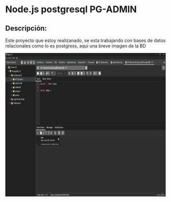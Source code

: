 # Node.js postgresql PG-ADMIN

## Descripción: 
Este proyecto que estoy realizanado, se esta trabajando con bases de datos relacionales como lo es postgress, aqui una breve imagen de la BD

<p>
  <img width="700" height="450" src="/assets/img-1.png">
</p>

